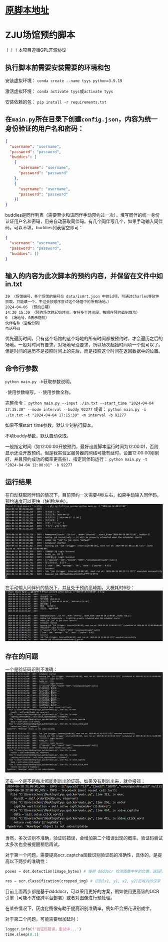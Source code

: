 # [原脚本地址](https://github.com/IshiKura-a/Quicker)

# ZJU场馆预约脚本
！！！本项目遵循GPL开源协议

## 执行脚本前需要安装需要的环境和包
安装虚拟环境：
`conda create --name tyys python=3.9.19`

激活虚拟环境：
`conda activate tyys`或`activate tyys`

安装依赖的包：
`pip install -r requirements.txt`

## 在`main.py`所在目录下创建`config.json`，内容为统一身份验证的用户名和密码：
```json
{
  "username": "username",
  "password": "password",
  "buddies": [
    {
      "username": "username",
      "password": "password"
    },
    {
      "username": "username",
      "password": "password"
    }]
}
```
buddies是同伴列表（需要至少和该同伴手动预约过一次），填写同伴的统一身份认证用户名和密码，用来自动获取同伴码。有几个同伴写几个，如果手动输入同伴码，可以不填，buddies列表留空即可：
```json
{
  "username": "username",
  "password": "password",
  "buddies": []
}
```

## 输入的内容为此次脚本的预约内容，并保留在文件中如in.txt
```
39 （场馆编号，各个场馆的编号见 data/isArt.json 中的id项，可通过Charles等软件抓取。只能填一个，不过会按顺序尝试这个场馆中的所有场地。）
2024-04-06 （预约日期）
14:30 15:30 （预约场次的起始时间。支持多个时间段，按顺序预约直到成功）
0 （场地号，0表示随机）
伙伴名称（空格分隔）
电话号码
```
优先遍历时间，只有这个场馆的这个场地的所有时间都被预约时，才会遍历之后的场地。一般对时间有要求，对场地号没要求，所以场次起始时间填一个就可以了。但是时间的遍历不是按照时间上的先后，而是按照这个时间在返回数据中的位置。

## 命令行参数
`python main.py -h`获取参数说明。

`-`使用参数缩写，`--`使用参数全称。

完整命令：
`python main.py --input ./in.txt --start_time "2024-04-04 17:15:30" --mode interval --buddy 92277`
或者：
`python main.py -i ./in.txt -t "2024-04-04 17:15:30" -m interval -b 92277`

如果不填start_time参数，默认立刻执行脚本。

不填buddy参数，默认自动获取。

一般指定时间（如12:00:00开放预约，最好设置脚本运行时间为12:00:01，否则显示还没开放预约。但是我实验室服务器的网络可能有延时，设置12:00:00刚刚好，并且预约成功的概率更高些）、指定同伴码运行：
`python main.py -t "2024-04-04 12:00:01" -b 92277`

## 运行结果
在自动获取同伴码的情况下，目前预约一次需要4秒左右，如果手动输入同伴码，预约速度可以更快（快1秒左右）。
![](img/without_buddy_code.png)

在手动输入同伴码的情况下，并且处于预约高峰期，大概耗时6秒：
![](img/with_buddy_code.png)

## 存在的问题
一个是验证码识别不准确：
![](img/veri_code_error.png)

还有一个是不是每次都能刷新出验证码，如果没有刷新出来，就会报错：
![](img/veri_code_refresh_error.png)

当然，多次识别不准确，验证码错误，会增加第二个错误出现的概率。验证码尝试太多次也会被提醒稍后再试。

对于第一个问题，需要提高ocr_captcha函数识别验证码的准确性，具体的，是提高以下两步的准确性：
```python
poses = det.detection(image_bytes) # 使用 ddddocr 检测图像中字的位置，返回[x1, y1, x2, y2]，用以确定包含目标的一个矩形区域。
```

```python
res = ocr.classification(cropped_img) # 识别[x1, y1, x2, y2]区域内的汉字
```
目前上面两步都是基于ddddocr，可以采用更好的方案，例如使用更高级的OCR引擎（可能不方便跨平台部署）或者对图像进行预处理。

在某些情况下，灰度化图像有助于提高识别准确率，例如不会把花识别成字。

对于第二个问题，可能需要增加延时：
```python
logger.info(f'验证码错误，重试中...')
time.sleep(0.1)
```